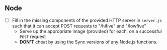 ## Node
* [ ] Fill in the missing components of the provided HTTP server in `server.js` such that it can accept POST requests to "/hifive" and "/lowfive"
  * Serve up the appropriate image (provided) for each, on a successful `POST` request
  * __DON'T__ cheat by using the Sync versions of any Node.js functions.
